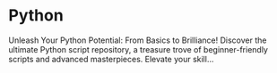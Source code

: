 # Python
Unleash Your Python Potential: From Basics to Brilliance! Discover the ultimate Python script repository, a treasure trove of beginner-friendly scripts and advanced masterpieces. Elevate your skill…
